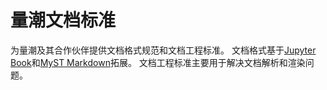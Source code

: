 # 量潮文档标准

为量潮及其合作伙伴提供文档格式规范和文档工程标准。
文档格式基于[Jupyter Book](https://jupyterbook.org)和[MyST Markdown](https://myst-parser.readthedocs.io)拓展。
文档工程标准主要用于解决文档解析和渲染问题。
